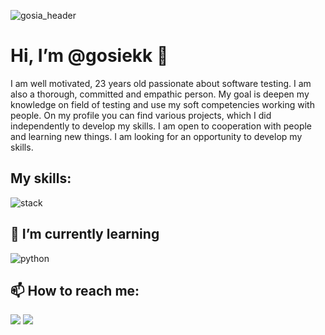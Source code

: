 ![gosia_header](https://user-images.githubusercontent.com/88321280/135326035-76074e64-0b85-40e8-9ad6-3069c93c5fd2.png)

# Hi, I’m @gosiekk 👋

I am well motivated, 23 years old passionate about software testing. I am also a thorough, committed and empathic person. My goal is deepen my knowledge on field of testing and use my soft competencies working with people. On my profile you can find various projects, which I did independently to develop my skills. I am open to cooperation with people and learning new things. I am looking for an opportunity to develop my skills.




## My skills:
![stack](https://user-images.githubusercontent.com/88321280/136542149-5430f0f0-9128-4dcc-a451-ae79148264f3.png)


## 🌱 I’m currently learning
![python](https://user-images.githubusercontent.com/88321280/136542176-c4825386-6cae-4826-9d90-0768c713f758.png)


## 📫 How to reach me:

[<img src="https://img.shields.io/badge/Gmail-D14836?style=for-the-badge&logo=gmail&logoColor=white">](mailto:gosiekk.x@gmail.com)
[<img src="https://img.shields.io/badge/LinkedIn-0077B5?style=for-the-badge&logo=linkedin&logoColor=white">](https://www.linkedin.com/in/malgorzata-derezinska/)

<!---
- 👋 Hi, I’m @gosiekk
- 👀 I’m interested in ...
- 🌱 I’m currently learning ...
- 💞️ I’m looking to collaborate on ...
- 📫 How to reach me ...
gosiekk/gosiekk is a ✨ special ✨ repository because its `README.md` (this file) appears on your GitHub profile.
You can click the Preview link to take a look at your changes.
--->

